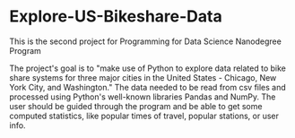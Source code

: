 # Explore-US-Bikeshare-Data
This is the second project for Programming for Data Science Nanodegree Program

The project's goal is to "make use of Python to explore data related to bike share systems for three major cities in the United States - Chicago, New York City, and Washington."
The data needed to be read from csv files and processed using Python's well-known libraries Pandas and NumPy. The user should be guided through the program and be able to get some computed statistics, like popular times of travel, popular stations, or user info.
